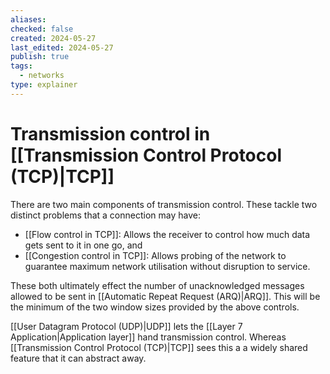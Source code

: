 ```yaml
---
aliases: 
checked: false
created: 2024-05-27
last_edited: 2024-05-27
publish: true
tags:
  - networks
type: explainer
---
```

# Transmission control in [[Transmission Control Protocol (TCP)|TCP]]

There are two main components of transmission control. These tackle two distinct problems that a connection may have:
- [[Flow control in TCP]]: Allows the receiver to control how much data gets sent to it in one go, and
- [[Congestion control in TCP]]: Allows probing of the network to guarantee maximum network utilisation without disruption to service.

These both ultimately effect the number of unacknowledged messages allowed to be sent in [[Automatic Repeat Request (ARQ)|ARQ]]. This will be the minimum of the two window sizes provided by the above controls.

[[User Datagram Protocol (UDP)|UDP]] lets the [[Layer 7 Application|Application layer]] hand transmission control. Whereas [[Transmission Control Protocol (TCP)|TCP]] sees this a a widely shared feature that it can abstract away.